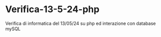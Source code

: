 # Verifica-13-5-24-php
Verifica di informatica del 13/05/24 su php ed interazione con database mySQL
